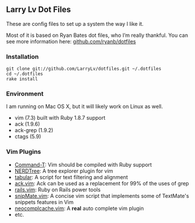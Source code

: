 ## Larry Lv Dot Files

These are config files to set up a system the way I like it.

Most of it is based on Ryan Bates dot files, who I’m really thankful. You can see more information here: [github.com/ryanb/dotfiles](http://github.com/ryanb/dotfiles)

### Installation

```
git clone git://github.com/LarryLv/dotfiles.git ~/.dotfiles
cd ~/.dotfiles
rake install
```

### Environment

I am running on Mac OS X, but it will likely work on Linux as well.

* vim (7.3) built with Ruby 1.8.7 support
* ack (1.9.6)
* ack-grep (1.9.2)
* ctags (5.9)

### Vim Plugins

* [Command-T](https://github.com/wincent/Command-T): Vim should be compiled with Ruby support
* [NERDTree](https://github.com/scrooloose/nerdtree): A tree explorer plugin for vim
* [tabular](https://github.com/godlygeek/tabular): A script for text filtering and alignment
* [ack.vim](https://github.com/mileszs/ack.vim): Ack can be used as a replacement for 99% of the uses of grep
* [rails.vim](https://github.com/tpope/vim-rails): Ruby on Rails power tools
* [snipMate.vim](https://github.com/msanders/snipmate.vim): A concise vim script that implements some of TextMate's snippets features in Vim
* [neocomplcache.vim](https://github.com/Shougo/neocomplcache): A **real** auto complete vim plugin
* etc.

